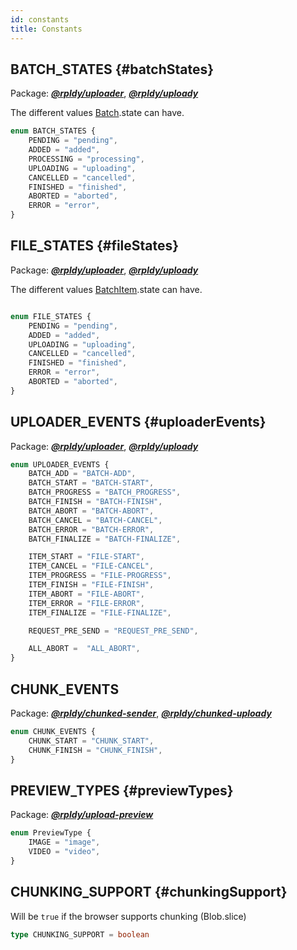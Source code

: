 ```yaml
---
id: constants
title: Constants
---
```


## BATCH_STATES {#batchStates}

Package: **_[@rpldy/uploader](../packages/rpldy-uploader)_**, **_[@rpldy/uploady](../packages/rpldy-uploady)_**

The different values [Batch](entities#batch).state can have. 

```typescript
enum BATCH_STATES {
    PENDING = "pending",
    ADDED = "added",
    PROCESSING = "processing",
    UPLOADING = "uploading",
    CANCELLED = "cancelled",
    FINISHED = "finished",
    ABORTED = "aborted",
    ERROR = "error",
}
```


## FILE_STATES {#fileStates}

Package: **_[@rpldy/uploader](../packages/rpldy-uploader)_**, **_[@rpldy/uploady](../packages/rpldy-uploady)_**

The different values [BatchItem](entities#batchitem).state can have.

```typescript

enum FILE_STATES {
    PENDING = "pending",
    ADDED = "added",
    UPLOADING = "uploading",
    CANCELLED = "cancelled",
    FINISHED = "finished",
    ERROR = "error",
    ABORTED = "aborted",
}
```

## UPLOADER_EVENTS {#uploaderEvents}

Package: **_[@rpldy/uploader](../packages/rpldy-uploader)_**, **_[@rpldy/uploady](../packages/rpldy-uploady)_**

```typescript
enum UPLOADER_EVENTS {
    BATCH_ADD = "BATCH-ADD",
    BATCH_START = "BATCH-START",
    BATCH_PROGRESS = "BATCH_PROGRESS",
    BATCH_FINISH = "BATCH-FINISH",
    BATCH_ABORT = "BATCH-ABORT",
    BATCH_CANCEL = "BATCH-CANCEL",
    BATCH_ERROR = "BATCH-ERROR",
    BATCH_FINALIZE = "BATCH-FINALIZE",

    ITEM_START = "FILE-START",
    ITEM_CANCEL = "FILE-CANCEL",
    ITEM_PROGRESS = "FILE-PROGRESS",
    ITEM_FINISH = "FILE-FINISH",
    ITEM_ABORT = "FILE-ABORT",
    ITEM_ERROR = "FILE-ERROR",
    ITEM_FINALIZE = "FILE-FINALIZE",

    REQUEST_PRE_SEND = "REQUEST_PRE_SEND",

    ALL_ABORT =  "ALL_ABORT",
}
```

## CHUNK_EVENTS

Package: **_[@rpldy/chunked-sender](../packages/rpldy-chunked-sender)_**, **_[@rpldy/chunked-uploady](../packages/rpldy-chunked-uploady)_**

```typescript
enum CHUNK_EVENTS {
    CHUNK_START = "CHUNK_START",
    CHUNK_FINISH = "CHUNK_FINISH",
}
```

## PREVIEW_TYPES {#previewTypes}

Package: **_[@rpldy/upload-preview](../packages/rpldy-upload-preview)_**

```typescript
enum PreviewType {
    IMAGE = "image",
    VIDEO = "video",
}
```

## CHUNKING_SUPPORT {#chunkingSupport}

Will be `true` if the browser supports chunking (Blob.slice)

```typescript
type CHUNKING_SUPPORT = boolean 
```

